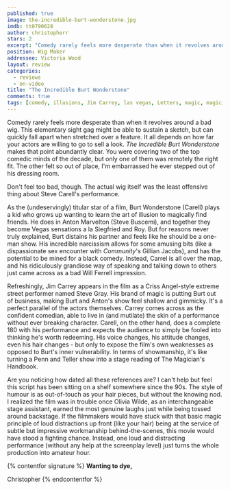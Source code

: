 ```yaml
---
published: true
image: the-incredible-burt-wonderstone.jpg
imdb: tt0790628
author: christopherr
stars: 2
excerpt: "Comedy rarely feels more desperate than when it revolves around a bad wig. This elementary sight gag might be able to sustain a sketch, but can quickly fall apart when stretched over a feature. It all depends on how far your actors are willing to go to sell a look. <em>The Incredible Burt Wonderstone</em> makes that point abundantly clear. You were covering two of the top comedic minds of the decade, but only one of them was remotely the right fit. The other felt so out of place, I&rsquo;m embarrassed he ever stepped out of his dressing room."
position: Wig Maker
addressee: Victoria Wood
layout: review
categories: 
  - reviews
  - on-video
title: "The Incredible Burt Wonderstone"
comments: true
tags: [comedy, illusions, Jim Carrey, las vegas, Letters, magic, magicians, spoof, Steve Buscemi, Steve Carrell, street]
---
```

Comedy rarely feels more desperate than when it revolves around a bad wig. This elementary sight gag might be able to sustain a sketch, but can quickly fall apart when stretched over a feature. It all depends on how far your actors are willing to go to sell a look. _The Incredible Burt Wonderstone_ makes that point abundantly clear. You were covering two of the top comedic minds of the decade, but only one of them was remotely the right fit. The other felt so out of place, I'm embarrassed he ever stepped out of his dressing room.

Don't feel too bad, though. The actual wig itself was the least offensive thing about Steve Carell's performance.

As the (undeservingly) titular star of a film, Burt Wonderstone (Carell) plays a kid who grows up wanting to learn the art of illusion to magically find friends. He does  in Anton Marvelton (Steve Buscemi), and together they become Vegas sensations a la Siegfried and Roy. But for reasons never truly explained, Burt distains his partner and feels like he should be a one-man show. His incredible narcissism allows for some amusing bits (like a dispassionate sex encounter with _Community_'s Gillian Jacobs), and has the potential to be mined for a black comedy. Instead, Carrel is all over the map, and his ridiculously grandiose way of speaking and talking down to others just came across as a bad Will Ferrell impression.

Refreshingly, Jim Carrey appears in the film as a Criss Angel-style extreme street performer named Steve Gray. His brand of magic is putting Burt out of business, making Burt and Anton's show feel shallow and gimmicky. It's a perfect parallel of the actors themselves.  Carrey comes across as the confident comedian, able to live in (and mutilate) the skin of a performance without ever breaking character. Carell, on the other hand, does a complete 180 with his performance and expects the audience to simply be fooled into thinking he's worth redeeming. His voice changes, his attitude changes, even his hair changes - but only to expose the film's own weaknesses as opposed to Burt's inner vulnerability. In terms of showmanship, it's like turning a Penn and Teller show into a stage reading of The Magician's Handbook.

Are you noticing how dated all these references are? I can't help but feel this script has been sitting on a shelf somewhere since the 90s. The style of humour is as out-of-touch as your hair pieces, but without the knowing nod. I realized the film was in trouble once Olivia Wilde, as an interchangeable stage assistant, earned the most genuine laughs just while being tossed around backstage. If the filmmakers would have stuck with that basic magic principle of loud distractions up front (like your hair) being at the service of subtle but impressive workmanship behind-the-scenes, this movie would have stood a fighting chance. Instead, one loud and distracting performance (without any help at the screenplay level) just turns the whole production into amateur hour.

{% contentfor signature %}
**Wanting to dye,**

Christopher
{% endcontentfor %}